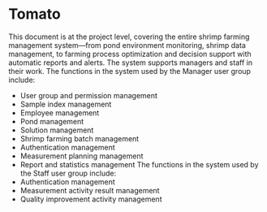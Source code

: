# Tomato
This document is at the project level, covering the entire shrimp farming management system—from pond environment monitoring, shrimp data management, to farming process optimization and decision support with automatic reports and alerts. The system supports managers and staff in their work.
The functions in the system used by the Manager user group include:
- User group and permission management
- Sample index management
- Employee management
- Pond management
- Solution management
- Shrimp farming batch management
- Authentication management
- Measurement planning management
- Report and statistics management
The functions in the system used by the Staff user group include:
- Authentication management
- Measurement activity result management
- Quality improvement activity management
